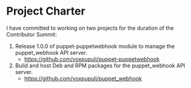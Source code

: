 # Project Charter

I have committed to working on two projects for the duration of the Contributor Summit:

1. Release 1.0.0 of puppet-puppetwebhook module to manage the puppet_webhook API server.
   * https://github.com/voxpupuli/puppet-puppetwebhook
2. Build and host Deb and RPM packages for the puppet_webhook API server.
   * https://github.com/voxpupuli/puppet_webhook
